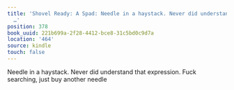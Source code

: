 ```yaml
---
title: 'Shovel Ready: A Spad: Needle in a haystack. Never did understand that expression.
  …'
position: 378
book_uuid: 221b699a-2f28-4412-bce8-31c5bd0c9d7a
location: '464'
source: kindle
touch: false
---
```


Needle in a haystack. Never did understand that expression. Fuck searching, just buy another needle